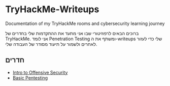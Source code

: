 # TryHackMe-Writeups
Documentation of my TryHackMe rooms and cybersecurity learning journey

ברוכים הבאים לרפוזיטורי שבו אני מתעד את ההתקדמות שלי בחדרים של TryHackMe. אני לומד Penetration Testing ומשתף את ה-writeups שלי כדי לעזור לאחרים ולשמור על תיעוד מסודר של העבודה שלי.

## חדרים
- [Intro to Offensive Security](Intro-to-Offensive-Security/)
- [Basic Pentesting](Basic-Pentesting/)
